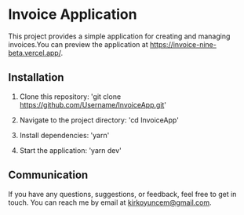 # Invoice Application

This project provides a simple application for creating and managing invoices.You can preview the application at https://invoice-nine-beta.vercel.app/.

## Installation

1. Clone this repository:
   'git clone https://github.com/Username/InvoiceApp.git'

2. Navigate to the project directory:
   'cd InvoiceApp'
3. Install dependencies:
   'yarn'
4. Start the application:
   'yarn dev'

## Communication

If you have any questions, suggestions, or feedback, feel free to get in touch. You can reach me by email at kirkoyuncem@gmail.com.
